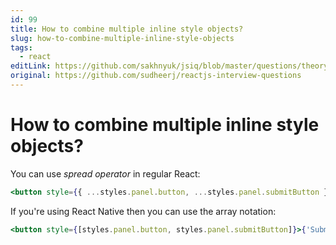 ```yaml
---
id: 99
title: How to combine multiple inline style objects?
slug: how-to-combine-multiple-inline-style-objects
tags:
  - react
editLink: https://github.com/sakhnyuk/jsiq/blob/master/questions/theory/react/99.md
original: https://github.com/sudheerj/reactjs-interview-questions
---
```


# How to combine multiple inline style objects?

You can use _spread operator_ in regular React:

```jsx
<button style={{ ...styles.panel.button, ...styles.panel.submitButton }}>{'Submit'}</button>
```

If you're using React Native then you can use the array notation:

```jsx
<button style={[styles.panel.button, styles.panel.submitButton]}>{'Submit'}</button>
```